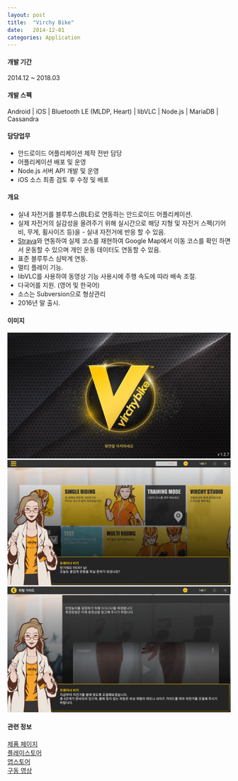 ```yaml
---
layout: post
title:  "Virchy Bike"
date:   2014-12-01
categories: Application
---
```


#### 개발 기간
2014.12 ~ 2018.03

#### 개발 스펙
Android | iOS | Bluetooth LE (MLDP, Heart) | libVLC | Node.js | MariaDB | Cassandra

#### 담당업무
- 안드로이드 어플리케이션 제작 전반 담당
- 어플리케이션 배포 및 운영
- Node.js 서버 API 개발 및 운영
- iOS 소스 최종 검토 후 수정 및 배포

#### 개요
- 실내 자전거를 블루투스(BLE)로 연동하는 안드로이드 어플리케이션.
- 실제 자전거의 실감성을 올려주기 위해 실시간으로 해당 지형 및 자전거 스펙(기어비, 무게, 휠사이즈 등)을 - 실내 자전거에 반응 할 수 있음.
- [Strava](https://strava.com)와 연동하여 실제 코스를 재현하여 Google Map에서 이동 코스를 확인 하면서 운동할 수 있으며 개인 운동 데이터도 연동할 수 있음.
- 표준 블루투스 심박계 연동.
- 멀티 플레이 기능.
- libVLC를 사용하여 동영상 기능 사용시에 주행 속도에 따라 배속 조절.
- 다국어를 지원. (영어 및 한국어)
- 소스는 Subversion으로 형상관리
- 2016년 말 출시.

#### 이미지
![VirchyBike_0](/images/resized_virchybike_0.jpg)
![VirchyBike_1](/images/resized_virchybike_1.jpg)
![VirchyBike_2](/images/resized_virchybike_2.jpg)

#### 관련 정보
[제품 페이지](http://www.virchybike.kr/)  
[플레이스토어](https://play.google.com/store/apps/details?id=com.considerc.virchybikemobile)  
[앱스토어](https://itunes.apple.com/us/app/virchy-bike/id1359049314?mt=8&ign-mpt=uo4)  
[구동 영상](https://youtu.be/IF-lP1FbtpU)  



